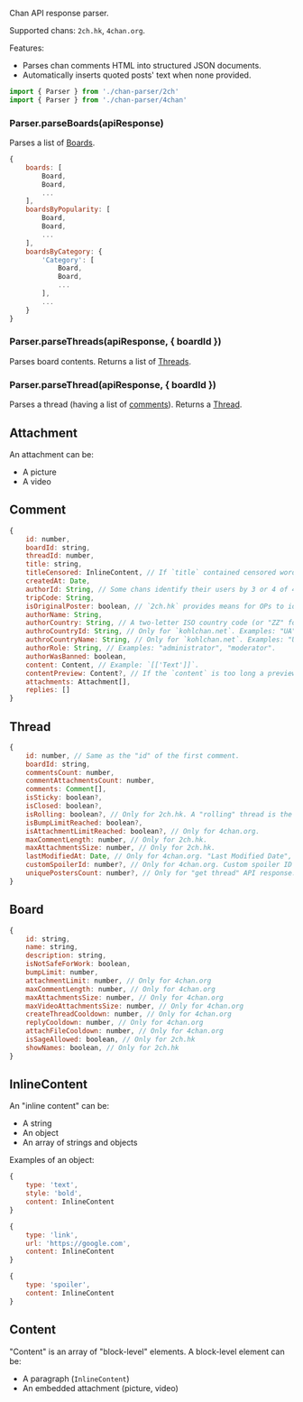Chan API response parser.

Supported chans: `2ch.hk`, `4chan.org`.

Features:

* Parses chan comments HTML into structured JSON documents.
* Automatically inserts quoted posts' text when none provided.

```js
import { Parser } from './chan-parser/2ch'
import { Parser } from './chan-parser/4chan'
```

### Parser.parseBoards(apiResponse)

Parses a list of [Boards](#board).

```js
{
	boards: [
		Board,
		Board,
		...
	],
	boardsByPopularity: [
		Board,
		Board,
		...
	],
	boardsByCategory: {
		'Category': [
			Board,
			Board,
			...
		],
		...
	}
}
```

### Parser.parseThreads(apiResponse, { boardId })

Parses board contents. Returns a list of [Threads](#thread).


### Parser.parseThread(apiResponse, { boardId })

Parses a thread (having a list of [comments](#comment)). Returns a [Thread](#thread).

## Attachment

An attachment can be:

  * A picture
  * A video

## Comment

```js
{
	id: number,
	boardId: string,
	threadId: number,
	title: string,
	titleCensored: InlineContent, // If `title` contained censored words an censored title containing "spoilers" will be generated.
	createdAt: Date,
	authorId: String, // Some chans identify their users by 3 or 4 of 4 bytes of their IP address on some of their boards (for example, on `/pol/` of `4chan.org`, `8ch.net`, `kohlchan.net`).
	tripCode: String,
	isOriginalPoster: boolean, // `2ch.hk` provides means for OPs to identify themselves when replying in their threads.
	authorName: String,
	authorCountry: String, // A two-letter ISO country code (or "ZZ" for "Anonymized"). Some chans identify their users by their country (for example, on `/int/` of `8ch.net`).
	authroCountryId: String, // Only for `kohlchan.net`. Examples: "UA", "RU-MOW", "TEXAS", "PROXYFAG".
	authroCountryName: String, // Only for `kohlchan.net`. Examples: "Ukraine", "Moscow", "Texas", "Proxy".
	authorRole: String, // Examples: "administrator", "moderator".
	authorWasBanned: boolean,
	content: Content, // Example: `[['Text']]`.
	contentPreview: Content?, // If the `content` is too long a preview is generated.
	attachments: Attachment[],
	replies: []
}
```

## Thread

```js
{
	id: number, // Same as the "id" of the first comment.
	boardId: string,
	commentsCount: number,
	commentAttachmentsCount: number,
	comments: Comment[],
	isSticky: boolean?,
	isClosed: boolean?,
	isRolling: boolean?, // Only for 2ch.hk. A "rolling" thread is the one where old messages are purged as new ones come in.
	isBumpLimitReached: boolean?,
	isAttachmentLimitReached: boolean?, // Only for 4chan.org.
	maxCommentLength: number, // Only for 2ch.hk.
	maxAttachmentsSize: number, // Only for 2ch.hk.
	lastModifiedAt: Date, // Only for 4chan.org. "Last Modified Date", including: replies, deletions, sticky/closed status changes.
	customSpoilerId: number?, // Only for 4chan.org. Custom spoiler ID (if custom spoilers are used on the board).
	uniquePostersCount: number?, // Only for "get thread" API response. Unique poster IPs count.
}
```

## Board

```js
{
	id: string,
	name: string,
	description: string,
	isNotSafeForWork: boolean,
	bumpLimit: number,
	attachmentLimit: number, // Only for 4chan.org
	maxCommentLength: number, // Only for 4chan.org
	maxAttachmentsSize: number, // Only for 4chan.org
	maxVideoAttachmentsSize: number, // Only for 4chan.org
	createThreadCooldown: number, // Only for 4chan.org
	replyCooldown: number, // Only for 4chan.org
	attachFileCooldown: number, // Only for 4chan.org
	isSageAllowed: boolean, // Only for 2ch.hk
	showNames: boolean, // Only for 2ch.hk
}
```

## InlineContent

An "inline content" can be:

  * A string
  * An object
  * An array of strings and objects

Examples of an object:

```js
{
	type: 'text',
	style: 'bold',
	content: InlineContent
}
```

```js
{
	type: 'link',
	url: 'https://google.com',
	content: InlineContent
}
```

```js
{
	type: 'spoiler',
	content: InlineContent
}
```

## Content

"Content" is an array of "block-level" elements. A block-level element can be:

  * A paragraph (`InlineContent`)
  * An embedded attachment (picture, video)